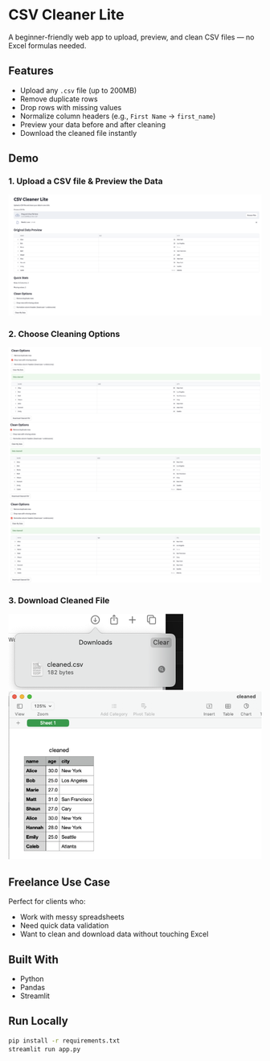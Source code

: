 # CSV Cleaner Lite

A beginner-friendly web app to upload, preview, and clean CSV files — no Excel formulas needed.

## Features
- Upload any `.csv` file (up to 200MB)
- Remove duplicate rows
- Drop rows with missing values
- Normalize column headers (e.g., `First Name` → `first_name`)
- Preview your data before and after cleaning
- Download the cleaned file instantly

## Demo

### 1. Upload a CSV file & Preview the Data
![CSV Upload](screenshots/csv_upload.png)
### 2. Choose Cleaning Options
![Clean Options 1](screenshots/Options1.png)
![Clean Options 2](screenshots/Options2.png)
![Clean Options 3](screenshots/Options3.png)
### 3. Download Cleaned File
![Download Example 1](screenshots/Download1.png)
![Download Example 2](screenshots/Download2.png)

## Freelance Use Case

Perfect for clients who:
- Work with messy spreadsheets
- Need quick data validation
- Want to clean and download data without touching Excel

## Built With
- Python
- Pandas
- Streamlit

## Run Locally

```bash
pip install -r requirements.txt
streamlit run app.py
